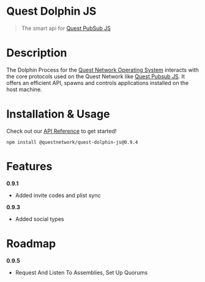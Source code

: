 # Quest Dolphin JS
> The smart api for [Quest PubSub JS](quest-pubsub-js)

# Description

The Dolphin Process for the [Quest Network Operating System](quest-os-js) interacts with the core protocols used on the Quest Network like [Quest Pubsub JS](quest-dolphin-js). It offers an efficient API, spawns and controls applications installed on the host machine.

# Installation & Usage
Check out our [API Reference](api.md) to get started!

```
npm install @questnetwork/quest-dolphin-js@0.9.4
```

# Features

**0.9.1**
- Added invite codes and plist sync

**0.9.3**
- Added social types

# Roadmap

**0.9.5**

- Request And Listen To Assemblies, Set Up Quorums

